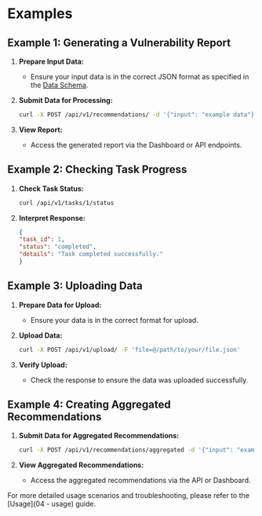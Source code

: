# Examples

## Example 1: Generating a Vulnerability Report

1. **Prepare Input Data:**
   - Ensure your input data is in the correct JSON format as specified in the [Data Schema](data-schema.md).

2. **Submit Data for Processing:**
   ```bash
   curl -X POST /api/v1/recommendations/ -d '{"input": "example data"}' -H "Content-Type: application/json"
   ```

3. **View Report:** 
    - Access the generated report via the Dashboard or API endpoints.

## Example 2: Checking Task Progress

1. **Check Task Status:**
    ```bash
    curl /api/v1/tasks/1/status
    ```

2. **Interpret Response:**
    ```json
    {
    "task_id": 1,
    "status": "completed",
    "details": "Task completed successfully."
    }
    ```

## Example 3: Uploading Data

1. **Prepare Data for Upload:**
    - Ensure your data is in the correct format for upload.

2. **Upload Data:**
    ```bash
    curl -X POST /api/v1/upload/ -F 'file=@/path/to/your/file.json'
    ```

3. **Verify Upload:**

    - Check the response to ensure the data was uploaded successfully.

## Example 4: Creating Aggregated Recommendations

1. **Submit Data for Aggregated Recommendations:**

    ```bash
    curl -X POST /api/v1/recommendations/aggregated -d '{"input": "example aggregated data"}' -H "Content-Type: application/json"
    ```


2. **View Aggregated Recommendations:**

    - Access the aggregated recommendations via the API or Dashboard.


For more detailed usage scenarios and troubleshooting, please refer to the [Usage](04 - usage) guide.